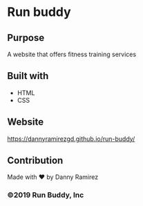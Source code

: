 # Run buddy

## Purpose
A website that offers fitness training services

## Built with
* HTML
* CSS

## Website
https://dannyramirezgd.github.io/run-buddy/

## Contribution
Made with ❤️ by Danny Ramirez

### ©️2019 Run Buddy, Inc 
